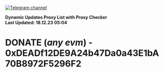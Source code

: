 [![Telegram channel](https://img.shields.io/endpoint?url=https://runkit.io/damiankrawczyk/telegram-badge/branches/master?url=https://t.me/n4z4v0d)](https://t.me/n4z4v0d) 

**Dynamic Updates Proxy List with Proxy Checker**  
**Last Updated: 18.12.23 05:04**

# DONATE (_any evm_) - 0xDEADf12DE9A24b47Da0a43E1bA70B8972F5296F2
